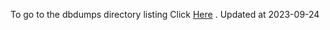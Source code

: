 To go to the dbdumps directory listing Click [Here](https://ipfs.io/ipfs/bafkreicf4henocql67ounybm3iacmkzah2ycluuhyrgrschmlaz6o2ee4e) . Updated at 2023-09-24